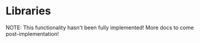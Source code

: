 # Libraries #

NOTE: This functionality hasn't been fully implemented! More docs to come post-implementation!

[//]: # (Libraries are used to define instrumentation behavior when it goes beyond the scope of the core DSL grammar.)

[//]: # ()
[//]: # (## How does `Whamm` use libraries? ##)

[//]: # (TODO)

[//]: # ()
[//]: # (## Provided libraries ##)

[//]: # (TODO)

[//]: # ()
[//]: # (## Building and using custom libraries ##)

[//]: # (TODO)
